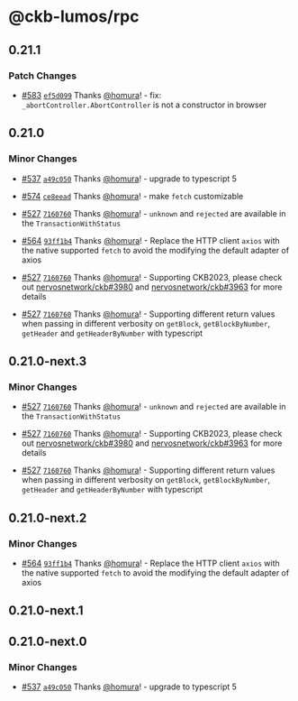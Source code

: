 # @ckb-lumos/rpc

## 0.21.1

### Patch Changes

- [#583](https://github.com/ckb-js/lumos/pull/583) [`ef5d099`](https://github.com/ckb-js/lumos/commit/ef5d099ec670bed1cfb6cfa77cd3b018069650c4) Thanks [@homura](https://github.com/homura)! - fix: `_abortController.AbortController` is not a constructor in browser

## 0.21.0

### Minor Changes

- [#537](https://github.com/ckb-js/lumos/pull/537) [`a49c050`](https://github.com/ckb-js/lumos/commit/a49c050806de8b4c8d5e490fd36022c31382c98c) Thanks [@homura](https://github.com/homura)! - upgrade to typescript 5

- [#574](https://github.com/ckb-js/lumos/pull/574) [`ce8eead`](https://github.com/ckb-js/lumos/commit/ce8eeade744dd6f45088b771685128a87b602827) Thanks [@homura](https://github.com/homura)! - make `fetch` customizable

- [#527](https://github.com/ckb-js/lumos/pull/527) [`7160760`](https://github.com/ckb-js/lumos/commit/7160760b4d7b1c831c6de847f16f8cae67db4c65) Thanks [@homura](https://github.com/homura)! - `unknown` and `rejected` are available in the `TransactionWithStatus`

- [#564](https://github.com/ckb-js/lumos/pull/564) [`93ff1b4`](https://github.com/ckb-js/lumos/commit/93ff1b4dc285ab9643b3f8fcec69ffb59b6ecb22) Thanks [@homura](https://github.com/homura)! - Replace the HTTP client `axios` with the native supported `fetch` to avoid the modifying the default adapter of axios

- [#527](https://github.com/ckb-js/lumos/pull/527) [`7160760`](https://github.com/ckb-js/lumos/commit/7160760b4d7b1c831c6de847f16f8cae67db4c65) Thanks [@homura](https://github.com/homura)! - Supporting CKB2023, please check out [nervosnetwork/ckb#3980](https://github.com/nervosnetwork/ckb/pull/3980) and [nervosnetwork/ckb#3963](https://github.com/nervosnetwork/ckb/pull/3963) for more details

- [#527](https://github.com/ckb-js/lumos/pull/527) [`7160760`](https://github.com/ckb-js/lumos/commit/7160760b4d7b1c831c6de847f16f8cae67db4c65) Thanks [@homura](https://github.com/homura)! - Supporting different return values when passing in different verbosity on `getBlock`, `getBlockByNumber`, `getHeader` and `getHeaderByNumber` with typescript

## 0.21.0-next.3

### Minor Changes

- [#527](https://github.com/ckb-js/lumos/pull/527) [`7160760`](https://github.com/ckb-js/lumos/commit/7160760b4d7b1c831c6de847f16f8cae67db4c65) Thanks [@homura](https://github.com/homura)! - `unknown` and `rejected` are available in the `TransactionWithStatus`

- [#527](https://github.com/ckb-js/lumos/pull/527) [`7160760`](https://github.com/ckb-js/lumos/commit/7160760b4d7b1c831c6de847f16f8cae67db4c65) Thanks [@homura](https://github.com/homura)! - Supporting CKB2023, please check out [nervosnetwork/ckb#3980](https://github.com/nervosnetwork/ckb/pull/3980) and [nervosnetwork/ckb#3963](https://github.com/nervosnetwork/ckb/pull/3963) for more details

- [#527](https://github.com/ckb-js/lumos/pull/527) [`7160760`](https://github.com/ckb-js/lumos/commit/7160760b4d7b1c831c6de847f16f8cae67db4c65) Thanks [@homura](https://github.com/homura)! - Supporting different return values when passing in different verbosity on `getBlock`, `getBlockByNumber`, `getHeader` and `getHeaderByNumber` with typescript

## 0.21.0-next.2

### Minor Changes

- [#564](https://github.com/ckb-js/lumos/pull/564) [`93ff1b4`](https://github.com/ckb-js/lumos/commit/93ff1b4dc285ab9643b3f8fcec69ffb59b6ecb22) Thanks [@homura](https://github.com/homura)! - Replace the HTTP client `axios` with the native supported `fetch` to avoid the modifying the default adapter of axios

## 0.21.0-next.1

## 0.21.0-next.0

### Minor Changes

- [#537](https://github.com/ckb-js/lumos/pull/537) [`a49c050`](https://github.com/ckb-js/lumos/commit/a49c050806de8b4c8d5e490fd36022c31382c98c) Thanks [@homura](https://github.com/homura)! - upgrade to typescript 5
